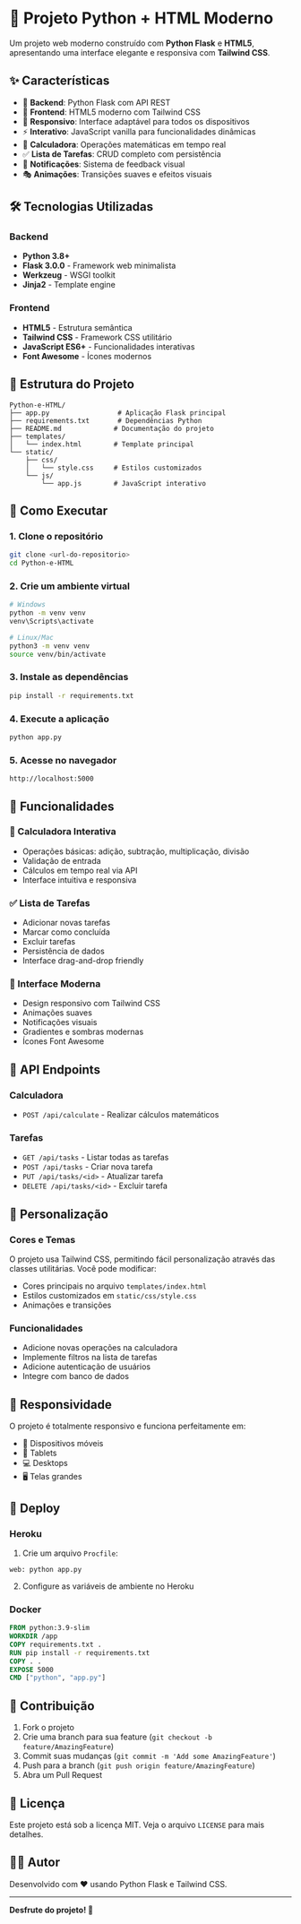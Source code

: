 # 🚀 Projeto Python + HTML Moderno

Um projeto web moderno construído com **Python Flask** e **HTML5**, apresentando uma interface elegante e responsiva com **Tailwind CSS**.

## ✨ Características

- 🐍 **Backend**: Python Flask com API REST
- 🎨 **Frontend**: HTML5 moderno com Tailwind CSS
- 📱 **Responsivo**: Interface adaptável para todos os dispositivos
- ⚡ **Interativo**: JavaScript vanilla para funcionalidades dinâmicas
- 🧮 **Calculadora**: Operações matemáticas em tempo real
- ✅ **Lista de Tarefas**: CRUD completo com persistência
- 🔔 **Notificações**: Sistema de feedback visual
- 🎭 **Animações**: Transições suaves e efeitos visuais

## 🛠️ Tecnologias Utilizadas

### Backend
- **Python 3.8+**
- **Flask 3.0.0** - Framework web minimalista
- **Werkzeug** - WSGI toolkit
- **Jinja2** - Template engine

### Frontend
- **HTML5** - Estrutura semântica
- **Tailwind CSS** - Framework CSS utilitário
- **JavaScript ES6+** - Funcionalidades interativas
- **Font Awesome** - Ícones modernos

## 📁 Estrutura do Projeto

```
Python-e-HTML/
├── app.py                 # Aplicação Flask principal
├── requirements.txt       # Dependências Python
├── README.md             # Documentação do projeto
├── templates/
│   └── index.html        # Template principal
└── static/
    ├── css/
    │   └── style.css     # Estilos customizados
    └── js/
        └── app.js        # JavaScript interativo
```

## 🚀 Como Executar

### 1. Clone o repositório
```bash
git clone <url-do-repositorio>
cd Python-e-HTML
```

### 2. Crie um ambiente virtual
```bash
# Windows
python -m venv venv
venv\Scripts\activate

# Linux/Mac
python3 -m venv venv
source venv/bin/activate
```

### 3. Instale as dependências
```bash
pip install -r requirements.txt
```

### 4. Execute a aplicação
```bash
python app.py
```

### 5. Acesse no navegador
```
http://localhost:5000
```

## 🎯 Funcionalidades

### 🧮 Calculadora Interativa
- Operações básicas: adição, subtração, multiplicação, divisão
- Validação de entrada
- Cálculos em tempo real via API
- Interface intuitiva e responsiva

### ✅ Lista de Tarefas
- Adicionar novas tarefas
- Marcar como concluída
- Excluir tarefas
- Persistência de dados
- Interface drag-and-drop friendly

### 🎨 Interface Moderna
- Design responsivo com Tailwind CSS
- Animações suaves
- Notificações visuais
- Gradientes e sombras modernas
- Ícones Font Awesome

## 🔧 API Endpoints

### Calculadora
- `POST /api/calculate` - Realizar cálculos matemáticos

### Tarefas
- `GET /api/tasks` - Listar todas as tarefas
- `POST /api/tasks` - Criar nova tarefa
- `PUT /api/tasks/<id>` - Atualizar tarefa
- `DELETE /api/tasks/<id>` - Excluir tarefa

## 🎨 Personalização

### Cores e Temas
O projeto usa Tailwind CSS, permitindo fácil personalização através das classes utilitárias. Você pode modificar:

- Cores principais no arquivo `templates/index.html`
- Estilos customizados em `static/css/style.css`
- Animações e transições

### Funcionalidades
- Adicione novas operações na calculadora
- Implemente filtros na lista de tarefas
- Adicione autenticação de usuários
- Integre com banco de dados

## 📱 Responsividade

O projeto é totalmente responsivo e funciona perfeitamente em:
- 📱 Dispositivos móveis
- 📱 Tablets
- 💻 Desktops
- 🖥️ Telas grandes

## 🚀 Deploy

### Heroku
1. Crie um arquivo `Procfile`:
```
web: python app.py
```

2. Configure as variáveis de ambiente no Heroku

### Docker
```dockerfile
FROM python:3.9-slim
WORKDIR /app
COPY requirements.txt .
RUN pip install -r requirements.txt
COPY . .
EXPOSE 5000
CMD ["python", "app.py"]
```

## 🤝 Contribuição

1. Fork o projeto
2. Crie uma branch para sua feature (`git checkout -b feature/AmazingFeature`)
3. Commit suas mudanças (`git commit -m 'Add some AmazingFeature'`)
4. Push para a branch (`git push origin feature/AmazingFeature`)
5. Abra um Pull Request

## 📄 Licença

Este projeto está sob a licença MIT. Veja o arquivo `LICENSE` para mais detalhes.

## 👨‍💻 Autor

Desenvolvido com ❤️ usando Python Flask e Tailwind CSS.

---

**Desfrute do projeto! 🎉**